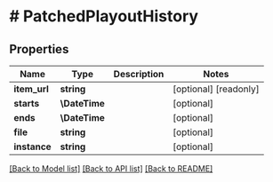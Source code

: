 # # PatchedPlayoutHistory

## Properties

Name | Type | Description | Notes
------------ | ------------- | ------------- | -------------
**item_url** | **string** |  | [optional] [readonly]
**starts** | **\DateTime** |  | [optional]
**ends** | **\DateTime** |  | [optional]
**file** | **string** |  | [optional]
**instance** | **string** |  | [optional]

[[Back to Model list]](../../README.md#models) [[Back to API list]](../../README.md#endpoints) [[Back to README]](../../README.md)
